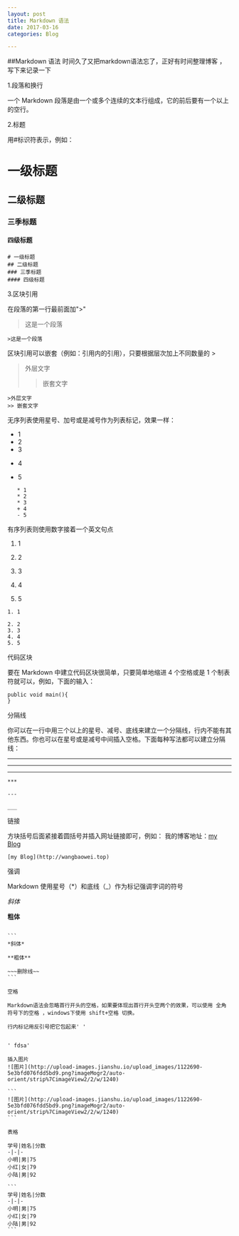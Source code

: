 ```yaml
---
layout: post
title: Markdown 语法
date: 2017-03-16
categories: Blog

---
```


##Markdown 语法
时间久了又把markdown语法忘了，正好有时间整理博客 ，写下来记录一下

1.段落和换行

一个 Markdown 段落是由一个或多个连续的文本行组成，它的前后要有一个以上的空行。

2.标题

用#标识符表示，例如：
# 一级标题
## 二级标题
### 三季标题
#### 四级标题


    # 一级标题
    ## 二级标题
    ### 三季标题
    #### 四级标题 

3.区块引用

在段落的第一行最前面加">"
>这是一个段落
    
    >这是一个段落

区块引用可以嵌套（例如：引用内的引用），只要根据层次加上不同数量的 > 

>外层文字
>> 嵌套文字 

    >外层文字
    >> 嵌套文字 

无序列表使用星号、加号或是减号作为列表标记，效果一样：

* 1
* 2
* 3
+ 4
- 5

 ```
    * 1
    * 2
    * 3
    + 4
    - 5
```

有序列表则使用数字接着一个英文句点

1. 1

2. 2
3. 3
4. 4
5. 5

```
1. 1

2. 2
3. 3
4. 4
5. 5
```


代码区块

要在 Markdown 中建立代码区块很简单，只要简单地缩进 4 个空格或是 1 个制表符就可以，例如，下面的输入：
    
    public void main(){
    }

分隔线

你可以在一行中用三个以上的星号、减号、底线来建立一个分隔线，行内不能有其他东西。你也可以在星号或是减号中间插入空格。下面每种写法都可以建立分隔线：

***

---

___

```
***

---

___

```
链接

方块括号后面紧接着圆括号并插入网址链接即可，例如：
我的博客地址：[my Blog](http://wangbaowei.top)

```
[my Blog](http://wangbaowei.top)
```

强调

Markdown 使用星号（*）和底线（_）作为标记强调字词的符号

*斜体*

**粗体**

~~~删除线~~

```
*斜体*

**粗体**

~~~删除线~~
```

空格

Markdown语法会忽略首行开头的空格，如果要体现出首行开头空两个的效果，可以使用 全角符号下的空格 ，windows下使用 shift+空格 切换。

行内标记用反引号把它包起来' '


' fdsa'

插入图片
![图片](http://upload-images.jianshu.io/upload_images/1122690-5e3bfd076fdd5bd9.png?imageMogr2/auto-orient/strip%7CimageView2/2/w/1240)

```
![图片](http://upload-images.jianshu.io/upload_images/1122690-5e3bfd076fdd5bd9.png?imageMogr2/auto-orient/strip%7CimageView2/2/w/1240)
```

表格

学号|姓名|分数
-|-|-
小明|男|75
小红|女|79
小陆|男|92

```
学号|姓名|分数
-|-|-
小明|男|75
小红|女|79
小陆|男|92
```

